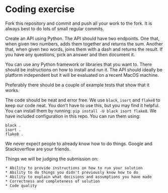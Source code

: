# Coding exercise

Fork this repository and commit and push all your work to the fork.  It is always best to do lots of small regular commits.

Create an API using Python.  The API should have two endpoints.  One that, when given two numbers, adds them together and returns the sum.  Another that, when given two words, joins them with a dash and returns the result.  If you have any questions, pick an answer and then document it.

You can use any Python framework or libraries that you want to.  There should be instructions on how to install and run it.  The API should ideally be platform independent but it will be evaluated on a recent MacOS machine.

Preferably there should be a couple of example tests that show that it works.

The code should be neat and error free.  We use `black`, `isort` and `flake8` to keep our code neat.  You don't have to use this, but you may find it helpful.  You can install them by running: `pip install -U black isort flake8`.  We have included configuration in this repo.  You can run them using:

    black .
    isort .
    flake8 .

We never expect people to already know how to do things.  Google and Stackoverflow are your friends.

Things we will be judging the submission on:

    * Ability to provide instructions on how to run your solution
    * Ability to do things you didn't previously know how to do
    * Ability to explain what decisions and assumptions you have made
    * Correctness and completeness of solution
    * Code quality

